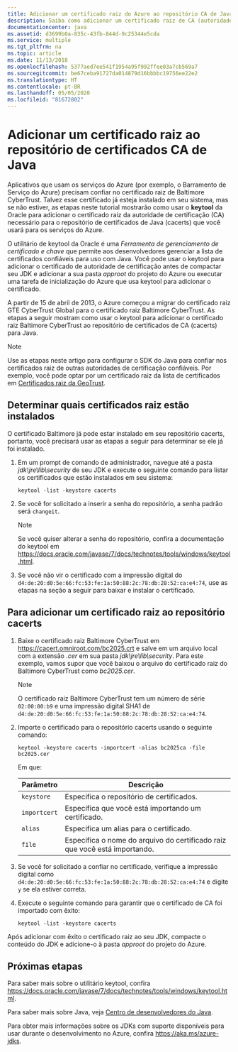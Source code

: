 ```yaml
---
title: Adicionar um certificado raiz do Azure ao repositório CA de Java
description: Saiba como adicionar um certificado raiz de CA (autoridade de certificação) para o repositório de certificado CA (cacerts) de Java para uso com o Microsoft Azure.
documentationcenter: java
ms.assetid: d3699b0a-835c-43fb-844d-9c25344e5cda
ms.service: multiple
ms.tgt_pltfrm: na
ms.topic: article
ms.date: 11/13/2018
ms.openlocfilehash: 5377aed7ee541f1954a95f992ffee03a7cb569a7
ms.sourcegitcommit: be67ceba91727da014879d16bbbbc19756ee22e2
ms.translationtype: HT
ms.contentlocale: pt-BR
ms.lasthandoff: 05/05/2020
ms.locfileid: "81672802"
---
```

# <a name="adding-a-root-certificate-to-the-java-ca-certificates-store"></a>Adicionar um certificado raiz ao repositório de certificados CA de Java

Aplicativos que usam os serviços do Azure (por exemplo, o Barramento de Serviço do Azure) precisam confiar no certificado raiz de Baltimore CyberTrust. Talvez esse certificado já esteja instalado em seu sistema, mas se não estiver, as etapas neste tutorial mostrarão como usar o **keytool** da Oracle para adicionar o certificado raiz da autoridade de certificação (CA) necessário para o repositório de certificados de Java (cacerts) que você usará para os serviços do Azure.

O utilitário de keytool da Oracle é uma _Ferramenta de gerenciamento de certificado e chave_ que permite aos desenvolvedores gerenciar a lista de certificados confiáveis para uso com Java. Você pode usar o keytool para adicionar o certificado de autoridade de certificação antes de compactar seu JDK e adicionar a sua pasta *approot* do projeto do Azure ou executar uma tarefa de inicialização do Azure que usa keytool para adicionar o certificado.

A partir de 15 de abril de 2013, o Azure começou a migrar do certificado raiz GTE CyberTrust Global para o certificado raiz Baltimore CyberTrust. As etapas a seguir mostram como usar o keytool para adicionar o certificado raiz Baltimore CyberTrust ao repositório de certificados de CA (cacerts) para Java.

> [!NOTE]
> Use as etapas neste artigo para configurar o SDK do Java para confiar nos certificados raiz de outras autoridades de certificação confiáveis. Por exemplo, você pode optar por um certificado raiz da lista de certificados em [Certificados raiz da GeoTrust](https://www.geotrust.com/resources/root-certificates/).

## <a name="determining-which-root-certificates-are-installed"></a>Determinar quais certificados raiz estão instalados

O certificado Baltimore já pode estar instalado em seu repositório cacerts, portanto, você precisará usar as etapas a seguir para determinar se ele já foi instalado.

1. Em um prompt de comando de administrador, navegue até a pasta *jdk\jre\lib\security* de seu JDK e execute o seguinte comando para listar os certificados que estão instalados em seu sistema:

   ```shell
   keytool -list -keystore cacerts
   ```

1. Se você for solicitado a inserir a senha do repositório, a senha padrão será `changeit`.

   > [!NOTE]
   > Se você quiser alterar a senha do repositório, confira a documentação do keytool em <https://docs.oracle.com/javase/7/docs/technotes/tools/windows/keytool.html>.

1. Se você não vir o certificado com a impressão digital do `d4:de:20:d0:5e:66:fc:53:fe:1a:50:88:2c:78:db:28:52:ca:e4:74`, use as etapas na seção a seguir para baixar e instalar o certificado.

## <a name="to-add-a-root-certificate-to-the-cacerts-store"></a>Para adicionar um certificado raiz ao repositório cacerts

1. Baixe o certificado raiz Baltimore CyberTrust em <https://cacert.omniroot.com/bc2025.crt> e salve em um arquivo local com a extensão *.cer* em sua pasta *jdk\jre\lib\security*. Para este exemplo, vamos supor que você baixou o arquivo do certificado raiz do Baltimore CyberTrust como *bc2025.cer*.

   > [!NOTE]
   > O certificado raiz Baltimore CyberTrust tem um número de série `02:00:00:b9` e uma impressão digital SHA1 de `d4:de:20:d0:5e:66:fc:53:fe:1a:50:88:2c:78:db:28:52:ca:e4:74`.

2. Importe o certificado para o repositório cacerts usando o seguinte comando:

   ```shell
   keytool -keystore cacerts -importcert -alias bc2025ca -file bc2025.cer
   ```

   Em que:

   |  Parâmetro   |                              Descrição                               |
   |--------------|------------------------------------------------------------------------|
   | `keystore`   | Especifica o repositório de certificados.                                       |
   | `importcert` | Especifica que você está importando um certificado.                        |
   | `alias`      | Especifica um alias para o certificado.                                |
   | `file`       | Especifica o nome do arquivo do certificado raiz que você está importando. |

3. Se você for solicitado a confiar no certificado, verifique a impressão digital como `d4:de:20:d0:5e:66:fc:53:fe:1a:50:88:2c:78:db:28:52:ca:e4:74` e digite `y` se ela estiver correta.

4. Execute o seguinte comando para garantir que o certificado de CA foi importado com êxito:

   ```shell
   keytool -list -keystore cacerts
   ```

Após adicionar com êxito o certificado raiz ao seu JDK, compacte o conteúdo do JDK e adicione-o à pasta *approot* do projeto do Azure.

## <a name="next-steps"></a>Próximas etapas

Para saber mais sobre o utilitário keytool, confira <https://docs.oracle.com/javase/7/docs/technotes/tools/windows/keytool.html>.

Para saber mais sobre Java, veja [Centro de desenvolvedores do Java](/azure/developer/java).

Para obter mais informações sobre os JDKs com suporte disponíveis para usar durante o desenvolvimento no Azure, confira <https://aka.ms/azure-jdks>.
